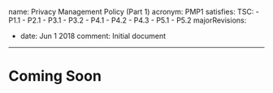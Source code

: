 name: Privacy Management Policy (Part 1)
acronym: PMP1
satisfies:
  TSC:
    - P1.1
    - P2.1
    - P3.1
    - P3.2
    - P4.1
    - P4.2
    - P4.3
    - P5.1
    - P5.2
majorRevisions:
  - date: Jun 1 2018
    comment: Initial document
---

# Coming Soon
